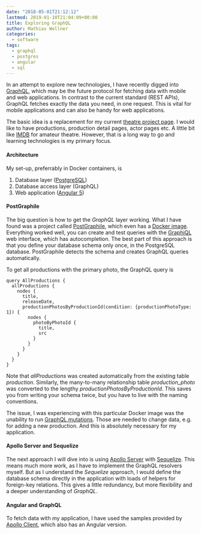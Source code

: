```yaml
---
date: "2018-05-01T21:12:12"
lastmod: 2019-01-10T21:04:09+00:00
title: Exploring GraphQL
author: Mathias Wellner
categories:
  - software
tags:
  - graphql
  - postgres
  - angular
  - sql
---
```

In an attempt to explore new technologies, I have recently digged into [GraphQL](http://graphql.org/), which may be the future protocol for fetching data with mobile and web applications. In contrast to the current standard (REST APIs), GraphQL fetches exactly the data you need, in one request. This is vital for mobile applications and can also be handy for web applications. 

<!--more-->

The basic idea is a replacement for my current [theatre project page](https://mwellner.de/theater/). I would like to have productions, production detail pages, actor pages etc. A little bit like [IMDB](https://www.imdb.com/) for amateur theatre. However, that is a long way to go and learning technologies is my primary focus. 

#### Architecture

My set-up, preferrably in Docker containers, is

1. Database layer ([PostgreSQL](https://www.postgresql.org/))
2. Database access layer (GraphQL)
3. Web application ([Angular 5](https://angular.io/))

#### PostGraphile

The big question is how to get the <em>GraphQL</em> layer working. What I have found was a project called [PostGraphile](https://www.graphile.org/postgraphile/), which even has a [Docker image](https://hub.docker.com/r/tyvdh/postgraphile/). Everything worked well, you can create and test queries with the [GraphiQL](https://github.com/graphql/graphiql) web interface, which has autocompletion. The best part of this approach is that you define your database schema only once, in the PostgreSQL database. PostGraphile detects the schema and creates GraphQL queries automatically. 

To get all productions with the primary photo, the GraphQL query is
<pre><code>query AllProductions {
  allProductions {
    nodes {
      title,
      releaseDate,
      productionPhotosByProductionId(condition: {productionPhotoType: 1}) {
        nodes {
          photoByPhotoId {
            title,
            src
          }
        }
      }
    }
  }
}</code></pre>

Note that <em>allProductions</em> was created automatically from the existing table <em>production</em>. Similarly, the many-to-many relationship table <em>production_photo</em> was converted to the lengthy <em>productionPhotosByProductionId</em>. This saves you from writing your schema twice, but you have to live with the naming conventions. 

The issue, I was experiencing with this particular Docker image was the unability to run [GraphQL mutations](http://graphql.org/learn/queries/). Those are needed to change data, e.g. for adding a new production. And this is absolutely necessary for my application. 

#### Apollo Server and Sequelize

The next approach I will dive into is using [Apollo Server](https://github.com/apollographql/apollo-server) with [Sequelize](http://docs.sequelizejs.com/). This means much more work, as I have to implement the GraphQL resolvers myself. But as I understand the <em>Sequelize</em> approach, I would define the database schema directly in the application with loads of helpers for foreign-key relations. This gives a little redundancy, but more flexibility and a deeper understanding of <em>GraphQL</em>. 

#### Angular and GraphQL

To fetch data with my application, I have used the samples provided by [Apollo Client](https://github.com/apollographql/apollo-client), which also has an Angular version. 